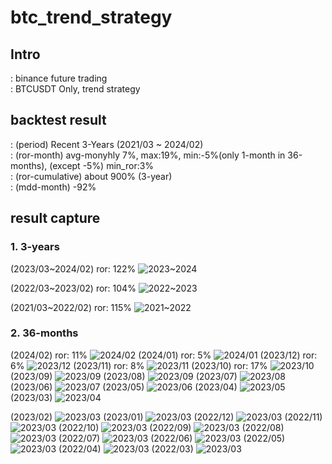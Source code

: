 # btc_trend_strategy

## Intro
: binance future trading  
: BTCUSDT Only, trend strategy  

## backtest result
: (period) Recent 3-Years (2021/03 ~ 2024/02)  
: (ror-month) avg-monyhly 7%, max:19%, min:-5%(only 1-month in 36-months), (except -5%) min_ror:3%  
: (ror-cumulative) about 900% (3-year)   
: (mdd-month) -92%   

## result capture
### 1. 3-years

(2023/03~2024/02) ror: 122%
![2023~2024](https://github.com/bautotrend/btc_trend_strategy/assets/161911991/d56dc5db-8111-4744-8fdd-cc596add3caf)  

(2022/03~2023/02) ror: 104%
![2022~2023](https://github.com/bautotrend/btc_trend_strategy/assets/161911991/d1f8bb5f-d41a-4f7c-9701-123f041e87ed)  

(2021/03~2022/02) ror: 115%
![2021~2022](https://github.com/bautotrend/btc_trend_strategy/assets/161911991/7ffb250b-db1b-4e86-b386-ae1860314430)  


### 2. 36-months
(2024/02) ror: 11%
![2024/02](https://github.com/bautotrend/btc_trend_strategy/assets/161911991/60533740-f2b3-42ed-8439-a8073f8e9ddb)
(2024/01) ror: 5%
![2024/01](https://github.com/bautotrend/btc_trend_strategy/assets/161911991/fcd6ce31-598e-4f20-96c6-2ff2bdc33bcc)
(2023/12) ror: 6%
![2023/12](https://github.com/bautotrend/btc_trend_strategy/assets/161911991/1079bc72-62c2-490c-b1b6-759cd0d965d2)
(2023/11) ror: 8%
![2023/11](https://github.com/bautotrend/btc_trend_strategy/assets/161911991/30b7f365-f0be-48e3-88c7-ca97ef7e27fa)
(2023/10) ror: 17%
![2023/10](https://github.com/bautotrend/btc_trend_strategy/assets/161911991/5d5d65e2-38c5-4ccc-b8ae-581e39a23860)
(2023/09)
![2023/09](https://github.com/bautotrend/btc_trend_strategy/assets/161911991/07333099-6063-4e0c-9340-3ccb29927fb0)
(2023/08)
![2023/09](https://github.com/bautotrend/btc_trend_strategy/assets/161911991/3b57d24a-c076-4c35-94c8-5577cd802a1c)
(2023/07)
![2023/08](https://github.com/bautotrend/btc_trend_strategy/assets/161911991/117dd4bf-d5cc-4115-b24c-3e887962856f)
(2023/06)
![2023/07](https://github.com/bautotrend/btc_trend_strategy/assets/161911991/0d65ac60-9f3b-4fe7-8acd-c472d7fd61b3)
(2023/05)
![2023/06](https://github.com/bautotrend/btc_trend_strategy/assets/161911991/d9a57d5a-3063-4fd6-a189-0a64583942ce)
(2023/04)
![2023/05](https://github.com/bautotrend/btc_trend_strategy/assets/161911991/e423daa0-8a9c-4c23-9c12-9810273f0687)
(2023/03)
![2023/04](https://github.com/bautotrend/btc_trend_strategy/assets/161911991/412b978a-557d-4108-a57f-6379cd7fa601)

(2023/02)
![2023/03](https://github.com/bautotrend/btc_trend_strategy/assets/161911991/01e474fa-c2b9-4a4e-b463-61f231e7a401)
(2023/01)
![2023/03](https://github.com/bautotrend/btc_trend_strategy/assets/161911991/ee0424ba-8b1a-4ded-8c21-2f960e0c0783)
(2022/12)
![2023/03](https://github.com/bautotrend/btc_trend_strategy/assets/161911991/9656001e-a1f4-4f9e-8128-6437d271bb5)
(2022/11)
![2023/03](https://github.com/bautotrend/btc_trend_strategy/assets/161911991/eb1b5219-131d-40d1-9611-fa86e282d768)
(2022/10)
![2023/03](https://github.com/bautotrend/btc_trend_strategy/assets/161911991/da3eeb30-bde6-4f83-ad6f-e03cc7125ecb)
(2022/09)
![2023/03](https://github.com/bautotrend/btc_trend_strategy/assets/161911991/b81386bc-73f9-400e-9b4c-e8fc849ac7bb)
(2022/08)
![2023/03](https://github.com/bautotrend/btc_trend_strategy/assets/161911991/3519a118-b721-455e-947b-e5d11c6eb583)
(2022/07)
![2023/03](https://github.com/bautotrend/btc_trend_strategy/assets/161911991/b37e70e5-b9ec-43df-9424-5e3c7b88540d)
(2022/06)
![2023/03](https://github.com/bautotrend/btc_trend_strategy/assets/161911991/9500749d-6b26-4381-a596-f5a8c564dbe8)
(2022/05)
![2023/03](https://github.com/bautotrend/btc_trend_strategy/assets/161911991/b0f987dd-822e-4588-b84b-ec76e6372e78)
(2022/04)
![2023/03](https://github.com/bautotrend/btc_trend_strategy/assets/161911991/a46cf3b7-d8f1-45de-9e50-fb0362d24b48)
(2022/03)
![2023/03](https://github.com/bautotrend/btc_trend_strategy/assets/161911991/3bdf2786-ae23-4faa-b727-4c0868803e60)



